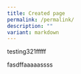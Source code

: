```yaml
---
title: Created page
permalink: /permalink/
description: ""
variant: markdown
---
```

<p>testing321fffff</p>fasdffaaaaassss